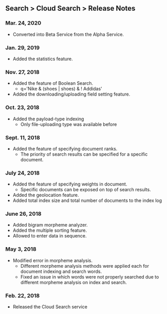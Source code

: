 ## Search > Cloud Search > Release Notes

### Mar. 24, 2020
* Converted into Beta Service from the Alpha Service.

### Jan. 29, 2019
* Added the statistics feature.

### Nov. 27, 2018
* Added the feature of Boolean Search.  
    * q='Nike & (shoes | shoes) & ! Addidas'
* Added the downloading/uploading field setting feature.

### Oct. 23, 2018
* Added the payload-type indexing
    * Only file-uploading type was available before

### Sept. 11, 2018
* Added the feature of specifying document ranks.
    * The priority of search results can be specified for a specific document.

### July 24, 2018
* Added the feature of specifying weights in document.  
    * Specific documents can be exposed on top of search results.
* Added the geolocation feature.
* Added total index size and total number of documents to the index log

### June 26, 2018
* Added bigram morpheme analyzer.
* Added the multiple sorting feature.
* Allowed to enter data in sequence.

### May 3, 2018
* Modified error in morpheme analysis.
    * Different morpheme analysis methods were applied each for document indexing and search words.  
    * Fixed an issue in which words were not properly searched due to different morpheme analysis on index and search.  

### Feb. 22, 2018
* Released the Cloud Search service
